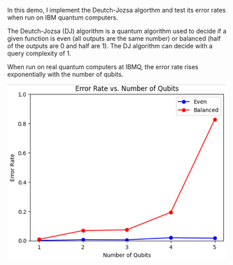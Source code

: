 In this demo, I implement the Deutch-Jozsa algorthm and test its error rates when run on IBM quantum computers.

The Deutch-Jozsa (DJ) algorithm is a quantum algorithm used to decide if a given function is even (all outputs are the same number) or balanced (half of the outputs are 0 and half are 1). The DJ algorithm can decide with a query complexity of 1.

When run on real quantum computers at IBMQ, the error rate rises exponentially with the number of qubits.

<img src="Graph.png" alt="Qubits vs Error Graph" width="500" height="400">
